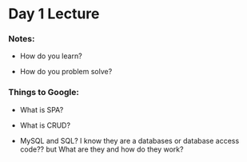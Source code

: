 # Day 1 Lecture

### Notes:
- How do you learn? 

- How do you problem solve?

### Things to Google:
- What is SPA?

- What is CRUD?

- MySQL and SQL? I know they are a databases or database access code?? but What are they and how do they work?

